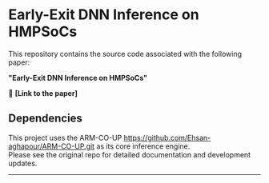 # Early-Exit DNN Inference on HMPSoCs

This repository contains the source code associated with the following paper:

**"Early-Exit DNN Inference on HMPSoCs"**  

📄 **[Link to the paper]**

## Dependencies

This project uses the ARM-CO-UP https://github.com/Ehsan-aghapour/ARM-CO-UP.git as its core inference engine.  
Please see the original repo for detailed documentation and development updates.

---
